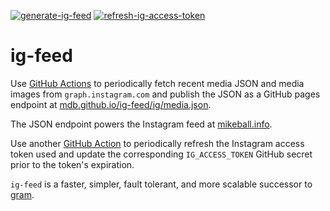 [![generate-ig-feed](https://github.com/mdb/ig-feed/actions/workflows/generate-ig-feed.yaml/badge.svg)](https://github.com/mdb/ig-feed/actions/workflows/generate-ig-feed.yaml) [![refresh-ig-access-token](https://github.com/mdb/ig-feed/actions/workflows/refresh-ig-token.yaml/badge.svg)](https://github.com/mdb/ig-feed/actions/workflows/refresh-ig-token.yaml)

# ig-feed

Use [GitHub Actions](https://github.com/mdb/ig-feed/actions/workflows/generate-ig-feed.yaml) to periodically fetch recent media JSON and media images from `graph.instagram.com` and publish the JSON as a GitHub pages endpoint at [mdb.github.io/ig-feed/ig/media.json](https://mdb.github.io/ig-feed/ig/media.json).

The JSON endpoint powers the Instagram feed at [mikeball.info](http://mikeball.info).

Use another [GitHub Action](https://github.com/mdb/ig-feed/actions/workflows/generate-ig-feed.yaml) to periodically refresh the Instagram access token used and update the corresponding `IG_ACCESS_TOKEN` GitHub secret prior to the token's expiration.

`ig-feed` is a faster, simpler, fault tolerant, and more scalable successor to [gram](https://github.com/mdb/gram).
